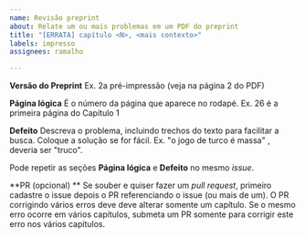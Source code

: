 ```yaml
---
name: Revisão preprint
about: Relate um ou mais problemas em um PDF do preprint
title: "[ERRATA] capítulo <N>, <mais contexto>"
labels: impresso
assignees: ramalho

---
```


**Versão do Preprint**
Ex. 2a pré-impressão (veja na página 2 do PDF)

**Página lógica**
É o número da página que aparece no rodapé. Ex. 26 é a primeira página do Capítulo 1

**Defeito**
Descreva o problema, incluindo trechos do texto para facilitar a busca.
Coloque a solução se for fácil. Ex. "o jogo de turco é massa" , deveria ser "truco".

Pode repetir as seções **Página lógica** e **Defeito** no mesmo _issue_.

**PR (opcional) **
Se souber e quiser fazer um _pull request_, primeiro cadastre o issue depois o PR referenciando o issue (ou mais de um). O PR corrigindo vários erros deve deve alterar somente um capítulo. Se o mesmo erro ocorre em vários capítulos, submeta um PR somente para corrigir este erro nos vários capítulos.
